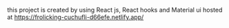 this project is created by using 
React js,
React hooks and 
Material ui
hosted at
https://frolicking-cuchufli-d66efe.netlify.app/
